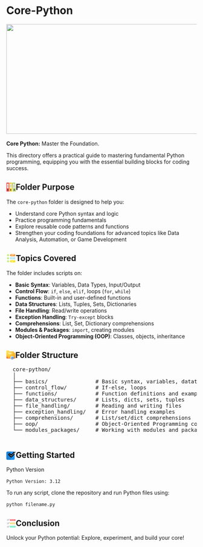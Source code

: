 # Core-Python
<html>
<body>
  <img src="https://github.com/RadhikaDeshpande1010/Order-Management-System-Model/blob/main/Order_Management_System_Banner.png" height="290" width="1200">
  <p><strong>Core Python:</strong> Master the Foundation.</p>
  <p>This directory offers a practical guide to mastering fundamental Python programming, equipping you with the essential building blocks for coding success.</p>

  <h2>
    <div style="display: flex; align-items: center;">
          <img src="https://github.com/RadhikaDeshpande1010/skill-icon/blob/main/general-icon/folder-purpose.png" alt="Icon" height="25" width="25" valign="middle"> 
          <span style="margin: 0;">Folder Purpose</span>
    </div>
  </h2>
  <p>The <code>core-python</code> folder is designed to help you:</p>
    <ul>
        <li>Understand core Python syntax and logic</li>
        <li>Practice programming fundamentals</li>
        <li>Explore reusable code patterns and functions</li>
        <li>Strengthen your coding foundations for advanced topics like Data Analysis, Automation, or Game Development</li>
    </ul>
      
  <h2>
    <div style="display: flex; align-items: center;">
          <img src="https://github.com/RadhikaDeshpande1010/skill-icon/blob/main/general-icon/topics-covered.png" alt="Icon" height="25" width="25" valign="middle"> 
          <span style="margin: 0;">Topics Covered</span>
    </div>
  </h2>
  <p>The folder includes scripts on:</p>
    <ul>
        <li><strong>Basic Syntax</strong>: Variables, Data Types, Input/Output</li>
        <li><strong>Control Flow</strong>: <code>if</code>, <code>else</code>, <code>elif</code>, loops (<code>for</code>, <code>while</code>)</li>
        <li><strong>Functions</strong>: Built-in and user-defined functions</li>
        <li><strong>Data Structures</strong>: Lists, Tuples, Sets, Dictionaries</li>
        <li><strong>File Handling</strong>: Read/write operations</li>
        <li><strong>Exception Handling</strong>: <code>Try-except</code> blocks</li>
        <li><strong>Comprehensions</strong>: List, Set, Dictionary comprehensions</li>
        <li><strong>Modules & Packages</strong>: <code>import</code>, creating modules</li>
        <li><strong>Object-Oriented Programming (OOP)</strong>: Classes, objects, inheritance</li>
    </ul>
  <p>
  
  <h2>
    <div style="display: flex; align-items: center;">
          <img src="https://github.com/RadhikaDeshpande1010/skill-icon/blob/main/general-icon/folder-structure.png" alt="Icon" height="24" width="24" valign="middle"> 
          <span style="margin: 0;">Folder Structure</span>
    </div>
  </h2>
  <div class="folder-structure">
    <pre>
  core-python/
  │
  ├── basics/               # Basic syntax, variables, datatypes
  ├── control_flow/         # If-else, loops
  ├── functions/            # Function definitions and examples
  ├── data_structures/      # Lists, dicts, sets, tuples
  ├── file_handling/        # Reading and writing files
  ├── exception_handling/   # Error handling examples
  ├── comprehensions/       # List/set/dict comprehensions
  ├── oop/                  # Object-Oriented Programming concepts
  └── modules_packages/     # Working with modules and packages
      </pre>
    </div>

  <h2>
    <div style="display: flex; align-items: center;">
          <img src="https://github.com/RadhikaDeshpande1010/skill-icon/blob/main/general-icon/Start.png" alt="Icon" height="25" width="25" valign="middle"> 
          <span style="margin: 0;">Getting Started</span>
    </div>
  </h2>
  <p>Python Version</p>
  <pre><code>Python Version: 3.12</code></pre>
  <p>To run any script, clone the repository and run Python files using:</p>
  <pre><code>python filename.py</code></pre>
    
  <h2>
    <div style="display: flex; align-items: center;">
          <img src="https://github.com/RadhikaDeshpande1010/skill-icon/blob/main/general-icon/Conclusion.png" alt="Icon" height="25" width="25" valign="middle"> 
          <span style="margin: 0;">Conclusion</span>
    </div>
  </h2>
  <p>Unlock your Python potential: Explore, experiment, and build your core!</p>
  </body>
</html>
